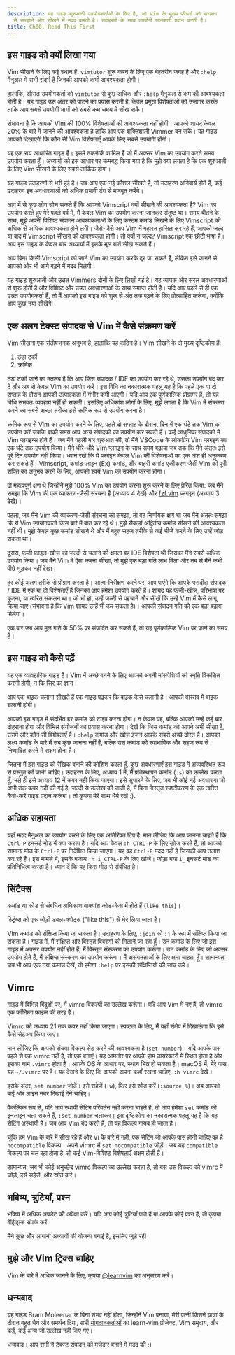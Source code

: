 ```yaml
---
description: यह गाइड शुरुआती उपयोगकर्ताओं के लिए है, जो Vim के मुख्य फीचर्स को सरलता
  से समझाने और सीखने में मदद करती है। उदाहरणों के साथ उपयोगी जानकारी प्रदान करती है।
title: Ch00. Read This First
---
```


## इस गाइड को क्यों लिखा गया

Vim सीखने के लिए कई स्थान हैं: `vimtutor` शुरू करने के लिए एक बेहतरीन जगह है और `:help` मैनुअल में सभी संदर्भ हैं जिनकी आपको कभी आवश्यकता होगी।

हालांकि, औसत उपयोगकर्ता को `vimtutor` से कुछ अधिक और `:help` मैनुअल से कम की आवश्यकता होती है। यह गाइड उस अंतर को पाटने का प्रयास करती है, केवल प्रमुख विशेषताओं को उजागर करके ताकि आप सबसे उपयोगी भागों को सबसे कम समय में सीख सकें।

संभावना है कि आपको Vim की 100% विशेषताओं की आवश्यकता नहीं होगी। आपको शायद केवल 20% के बारे में जानने की आवश्यकता है ताकि आप एक शक्तिशाली Vimmer बन सकें। यह गाइड आपको दिखाएगी कि कौन सी Vim विशेषताएँ आपके लिए सबसे उपयोगी होंगी।

यह एक राय आधारित गाइड है। इसमें तकनीकें शामिल हैं जो मैं अक्सर Vim का उपयोग करते समय उपयोग करता हूँ। अध्यायों को इस आधार पर क्रमबद्ध किया गया है कि मुझे क्या लगता है कि एक शुरुआती के लिए Vim सीखने के लिए सबसे तार्किक होगा।

यह गाइड उदाहरणों से भरी हुई है। जब आप एक नई कौशल सीखते हैं, तो उदाहरण अनिवार्य होते हैं, कई उदाहरण इन अवधारणाओं को अधिक प्रभावी ढंग से मजबूत करेंगे।

आप में से कुछ लोग सोच सकते हैं कि आपको Vimscript क्यों सीखने की आवश्यकता है? Vim का उपयोग करते हुए मेरे पहले वर्ष में, मैं केवल Vim का उपयोग करना जानकर संतुष्ट था। समय बीतने के साथ, मुझे अपनी विशिष्ट संपादन आवश्यकताओं के लिए कस्टम कमांड लिखने के लिए Vimscript की अधिक से अधिक आवश्यकता होने लगी। जैसे-जैसे आप Vim में महारत हासिल कर रहे हैं, आपको जल्द या बाद में Vimscript सीखने की आवश्यकता होगी। तो क्यों न जल्द? Vimscript एक छोटी भाषा है। आप इस गाइड के केवल चार अध्यायों में इसके मूल बातें सीख सकते हैं।

आप बिना किसी Vimscript को जाने Vim का उपयोग करके दूर जा सकते हैं, लेकिन इसे जानने से आपको और भी आगे बढ़ने में मदद मिलेगी।

यह गाइड शुरुआती और उन्नत Vimmers दोनों के लिए लिखी गई है। यह व्यापक और सरल अवधारणाओं से शुरू होती है और विशिष्ट और उन्नत अवधारणाओं के साथ समाप्त होती है। यदि आप पहले से ही एक उन्नत उपयोगकर्ता हैं, तो मैं आपको इस गाइड को शुरू से अंत तक पढ़ने के लिए प्रोत्साहित करूंगा, क्योंकि आप कुछ नया सीखेंगे!

## एक अलग टेक्स्ट संपादक से Vim में कैसे संक्रमण करें

Vim सीखना एक संतोषजनक अनुभव है, हालांकि यह कठिन है। Vim सीखने के दो मुख्य दृष्टिकोण हैं:

1. ठंडा टर्की
2. क्रमिक

ठंडा टर्की जाने का मतलब है कि आप जिस संपादक / IDE का उपयोग कर रहे थे, उसका उपयोग बंद कर दें और अब से केवल Vim का उपयोग करें। इस विधि का नकारात्मक पहलू यह है कि पहले एक या दो सप्ताह के दौरान आपकी उत्पादकता में गंभीर कमी आएगी। यदि आप एक पूर्णकालिक प्रोग्रामर हैं, तो यह विधि संभवतः व्यवहार्य नहीं हो सकती। इसलिए अधिकांश लोगों के लिए, मुझे लगता है कि Vim में संक्रमण करने का सबसे अच्छा तरीका इसे क्रमिक रूप से उपयोग करना है।

क्रमिक रूप से Vim का उपयोग करने के लिए, पहले दो सप्ताह के दौरान, दिन में एक घंटे तक Vim का उपयोग करें जबकि बाकी समय आप अन्य संपादकों का उपयोग कर सकते हैं। कई आधुनिक संपादकों में Vim प्लगइन्स होते हैं। जब मैंने पहली बार शुरुआत की, तो मैंने VSCode के लोकप्रिय Vim प्लगइन का एक घंटे तक उपयोग किया। मैंने धीरे-धीरे Vim प्लगइन के साथ समय बढ़ाया जब तक कि मैंने अंततः इसे पूरे दिन उपयोग नहीं किया। ध्यान रखें कि ये प्लगइन केवल Vim की विशेषताओं का एक अंश ही अनुकरण कर सकते हैं। Vimscript, कमांड-लाइन (Ex) कमांड, और बाहरी कमांड एकीकरण जैसी Vim की पूरी शक्ति का अनुभव करने के लिए, आपको स्वयं Vim का उपयोग करना होगा।

दो महत्वपूर्ण क्षण थे जिन्होंने मुझे 100% Vim का उपयोग करना शुरू करने के लिए प्रेरित किया: जब मैंने समझा कि Vim की एक व्याकरण-जैसी संरचना है (अध्याय 4 देखें) और [fzf.vim](https://github.com/junegunn/fzf.vim) प्लगइन (अध्याय 3 देखें)।

पहला, जब मैंने Vim की व्याकरण-जैसी संरचना को समझा, तो वह निर्णायक क्षण था जब मैंने अंततः समझा कि ये Vim उपयोगकर्ता किस बारे में बात कर रहे थे। मुझे सैकड़ों अद्वितीय कमांड सीखने की आवश्यकता नहीं थी। मुझे केवल कुछ कमांड सीखने थे और मैं बहुत सहज तरीके से कई चीजें करने के लिए उन्हें जोड़ सकता था।

दूसरा, फजी फ़ाइल-खोज को जल्दी से चलाने की क्षमता वह IDE विशेषता थी जिसका मैंने सबसे अधिक उपयोग किया। जब मैंने Vim में ऐसा करना सीखा, तो मुझे एक बड़ा गति लाभ मिला और तब से मैंने कभी पीछे मुड़कर नहीं देखा।

हर कोई अलग तरीके से प्रोग्राम करता है। आत्म-निरीक्षण करने पर, आप पाएंगे कि आपके पसंदीदा संपादक / IDE में एक या दो विशेषताएँ हैं जिनका आप हमेशा उपयोग करते हैं। शायद यह फजी-खोज, परिभाषा पर कूदना, या त्वरित संकलन था। जो भी हो, उन्हें जल्दी से पहचानें और सीखें कि उन्हें Vim में कैसे लागू किया जाए (संभावना है कि Vim शायद उन्हें भी कर सकता है)। आपकी संपादन गति को एक बड़ा बढ़ावा मिलेगा।

एक बार जब आप मूल गति के 50% पर संपादित कर सकते हैं, तो यह पूर्णकालिक Vim पर जाने का समय है।

## इस गाइड को कैसे पढ़ें

यह एक व्यावहारिक गाइड है। Vim में अच्छे बनने के लिए आपको अपनी मांसपेशियों की स्मृति विकसित करनी होगी, न कि सिर का ज्ञान।

आप एक बाइक चलाना सीखते हैं एक गाइड पढ़कर कि बाइक कैसे चलानी है। आपको वास्तव में बाइक चलानी होगी।

आपको इस गाइड में संदर्भित हर कमांड को टाइप करना होगा। न केवल यह, बल्कि आपको उन्हें कई बार दोहराना होगा और विभिन्न संयोजनों का प्रयास करना होगा। देखें कि जिस कमांड को आपने अभी सीखा है, उसमें और कौन सी विशेषताएँ हैं। `:help` कमांड और खोज इंजन आपके सबसे अच्छे दोस्त हैं। आपका लक्ष्य कमांड के बारे में सब कुछ जानना नहीं है, बल्कि उस कमांड को स्वाभाविक और सहज रूप से निष्पादित करने में सक्षम होना है।

जितना मैं इस गाइड को रैखिक बनाने की कोशिश करता हूँ, कुछ अवधारणाएँ इस गाइड में अव्यवस्थित रूप से प्रस्तुत की जानी चाहिए। उदाहरण के लिए, अध्याय 1 में, मैं प्रतिस्थापन कमांड (`:s`) का उल्लेख करता हूँ, भले ही इसे अध्याय 12 में कवर नहीं किया जाएगा। इसे सुधारने के लिए, जब भी कोई नई अवधारणा जो अभी तक कवर नहीं की गई है, जल्दी से उल्लेख की जाती है, मैं बिना विस्तृत स्पष्टीकरण के एक त्वरित कैसे-करें गाइड प्रदान करूंगा। तो कृपया मेरे साथ धैर्य रखें :).

## अधिक सहायता

यहाँ मदद मैनुअल का उपयोग करने के लिए एक अतिरिक्त टिप है: मान लीजिए कि आप जानना चाहते हैं कि `Ctrl-P` इनसर्ट मोड में क्या करता है। यदि आप केवल `:h CTRL-P` के लिए खोज करते हैं, तो आपको सामान्य मोड के `Ctrl-P` पर निर्देशित किया जाएगा। यह वह `Ctrl-P` मदद नहीं है जिसकी आप तलाश कर रहे हैं। इस मामले में, इसके बजाय `:h i_CTRL-P` के लिए खोजें। जोड़ा गया `i_` इनसर्ट मोड का प्रतिनिधित्व करता है। ध्यान दें कि यह किस मोड से संबंधित है।

## सिंटैक्स

कमांड या कोड से संबंधित अधिकांश वाक्यांश कोड-केस में होते हैं (`like this`)।

स्ट्रिंग्स को एक जोड़ी डबल-क्वोट्स ("like this") से घेर लिया जाता है।

Vim कमांड को संक्षिप्त किया जा सकता है। उदाहरण के लिए, `:join` को `:j` के रूप में संक्षिप्त किया जा सकता है। गाइड में, मैं संक्षिप्त और विस्तृत विवरणों को मिलाने जा रहा हूँ। उन कमांड के लिए जो इस गाइड में अक्सर उपयोग नहीं होते हैं, मैं विस्तृत संस्करण का उपयोग करूंगा। उन कमांड के लिए जो अक्सर उपयोग होते हैं, मैं संक्षिप्त संस्करण का उपयोग करूंगा। मैं असंगतताओं के लिए क्षमा चाहता हूँ। सामान्यत: जब भी आप एक नया कमांड देखें, तो हमेशा `:help` पर इसकी संक्षिप्तियों की जांच करें।

## Vimrc

गाइड में विभिन्न बिंदुओं पर, मैं vimrc विकल्पों का उल्लेख करूंगा। यदि आप Vim में नए हैं, तो vimrc एक कॉन्फ़िग फ़ाइल की तरह है।

Vimrc को अध्याय 21 तक कवर नहीं किया जाएगा। स्पष्टता के लिए, मैं यहाँ संक्षेप में दिखाऊंगा कि इसे कैसे सेटअप किया जाए।

मान लीजिए कि आपको संख्या विकल्प सेट करने की आवश्यकता है (`set number`)। यदि आपके पास पहले से एक vimrc नहीं है, तो एक बनाएं। यह आमतौर पर आपके होम डायरेक्टरी में स्थित होता है और इसका नाम `.vimrc` होता है। आपके OS के आधार पर, स्थान भिन्न हो सकता है। macOS में, मेरे पास यह `~/.vimrc` पर है। यह देखने के लिए कि आपको अपना कहाँ रखना चाहिए, `:h vimrc` देखें।

इसके अंदर, `set number` जोड़ें। इसे सहेजें (`:w`), फिर इसे स्रोत करें (`:source %`)। अब आपको बाईं ओर लाइन नंबर दिखाई देने चाहिए।

वैकल्पिक रूप से, यदि आप स्थायी सेटिंग परिवर्तन नहीं करना चाहते हैं, तो आप हमेशा `set` कमांड को इनलाइन चला सकते हैं, `:set number` चलाकर। इस दृष्टिकोण का नकारात्मक पहलू यह है कि यह सेटिंग अस्थायी है। जब आप Vim बंद करते हैं, तो यह विकल्प गायब हो जाता है।

चूंकि हम Vim के बारे में सीख रहे हैं और Vi के बारे में नहीं, एक सेटिंग जो आपके पास होनी चाहिए वह है `nocompatible` विकल्प। अपने vimrc में `set nocompatible` जोड़ें। जब यह `compatible` विकल्प पर चल रहा होता है, तो कई Vim-विशिष्ट विशेषताएँ अक्षम होती हैं।

सामान्यत: जब भी कोई अनुच्छेद vimrc विकल्प का उल्लेख करता है, तो बस उस विकल्प को vimrc में जोड़ें, इसे सहेजें, और स्रोत करें।

## भविष्य, त्रुटियाँ, प्रश्न

भविष्य में अधिक अपडेट की अपेक्षा करें। यदि आप कोई त्रुटियाँ पाते हैं या आपके कोई प्रश्न हैं, तो कृपया बेझिझक संपर्क करें।

मैंने कुछ और आगामी अध्यायों की योजना बनाई है, इसलिए जुड़े रहें!

## मुझे और Vim ट्रिक्स चाहिए

Vim के बारे में अधिक जानने के लिए, कृपया [@learnvim](https://twitter.com/learnvim) का अनुसरण करें।

## धन्यवाद

यह गाइड Bram Moleenar के बिना संभव नहीं होता, जिन्होंने Vim बनाया, मेरी पत्नी जिसने यात्रा के दौरान बहुत धैर्य और समर्थन दिया, सभी [योगदानकर्ताओं](https://github.com/iggredible/Learn-Vim/graphs/contributors) का learn-vim प्रोजेक्ट, Vim समुदाय, और कई, कई अन्य जो उल्लेख नहीं किए गए।

धन्यवाद। आप सभी ने टेक्स्ट संपादन को मजेदार बनाने में मदद की :)